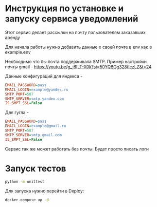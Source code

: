 # Инструкция по установке и запуску сервиса уведомлений

Этот сервис делает рассылки на почту пользователям
заказавших аренду

Для начала работы нужно добавить данные о своей почте
в env как в example.env

Необходимо что бы почта поддерживала SMTP. 
Пример настройки почты gmail -
https://youtu.be/g_j6ILT-X0k?si=50YQ8Gg328tIczLZ&t=24

Данные конфигураций для яндекса -

```ini
EMAIL_PASSWORD=pass
EMAIL_LOGIN=example@yandex.ru
SMTP_PORT=587
SMTP_SERVER=smtp.yandex.com
IS_SMPT_SSL=False
```

Для гугла - 
```ini
EMAIL_PASSWORD=pass
EMAIL_LOGIN=example@gmail.ru
SMTP_PORT=587
SMTP_SERVER=smtp.gmail.com
IS_SMPT_SSL=False
```

Сервис так же может работать без почты. Будет просто писать логи

# Запуск тестов
```bash
python -m unittest
```

Для запуска нужно перейти в Deploy:
```bash
docker-compose up -d
```
